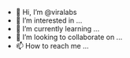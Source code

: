 - 👋 Hi, I’m @viralabs
- 👀 I’m interested in ...
- 🌱 I’m currently learning ...
- 💞️ I’m looking to collaborate on ...
- 📫 How to reach me ...

<!---
viralabs/viralabs is a ✨ special ✨ repository because its `README.md` (this file) appears on your GitHub profile.
You can click the Preview link to take a look at your changes.
--->
